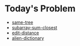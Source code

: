 # Today's Problem

- [same-tree](https://leetcode.com/problems/same-tree/)
- [subarray-sum-closest](https://www.lintcode.com/problem/subarray-sum-closest/)
- [edit-distance](https://www.lintcode.com/problem/edit-distance)
- [alien-dictionary](https://www.lintcode.com/problem/alien-dictionary/)
